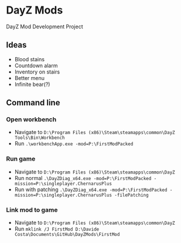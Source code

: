 # DayZ Mods

DayZ Mod Development Project

## Ideas

- Blood stains
- Countdown alarm
- Inventory on stairs
- Better menu
- Infinite bear(?)


## Command line

### Open workbench

- Navigate to `D:\Program Files (x86)\Steam\steamapps\common\DayZ Tools\Bin\Workbench`
- Run `.\workbenchApp.exe -mod=P:\FirstModPacked`

### Run game

- Navigate to `D:\Program Files (x86)\Steam\steamapps\common\DayZ`
- Run normal `.\DayZDiag_x64.exe -mod=P:\FirstModPacked -mission=P:\singleplayer.ChernarusPlus`
- Run with patching `.\DayZDiag_x64.exe -mod=P:\FirstModPacked -mission=P:\singleplayer.ChernarusPlus -filePatching`

### Link mod to game

- Navigate to `D:\Program Files (x86)\Steam\steamapps\common\DayZ`
- Run `mklink /J FirstMod D:\Davide Costa\Documents\GitHub\DayZMods\FirstMod`